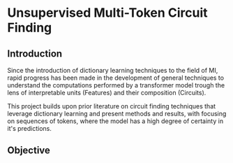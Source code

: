 # Unsupervised Multi-Token Circuit Finding



## Introduction



Since the introduction of dictionary learning techniques to the field of MI, rapid progress has been made in the development of general techniques to understand the computations performed by a transformer model trough the lens of interpretable units (Features) and their composition (Circuits).

This project builds upon prior literature on circuit finding techniques that leverage dictionary learning and present methods and results, with focusing on sequences of tokens, where the model has a high degree of certainty in it's predictions. 






## Objective


